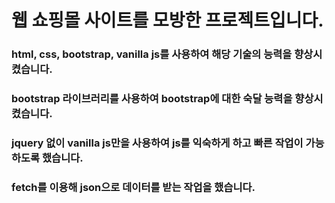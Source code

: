 # 웹 쇼핑몰 사이트를 모방한 프로젝트입니다.

### html, css, bootstrap, vanilla js를 사용하여 해당 기술의 능력을 향상시켰습니다.
### bootstrap 라이브러리를 사용하여 bootstrap에 대한 숙달 능력을 향상시켰습니다.
### jquery 없이 vanilla js만을 사용하여 js를 익숙하게 하고 빠른 작업이 가능하도록 했습니다.
### fetch를 이용해 json으로 데이터를 받는 작업을 했습니다.
